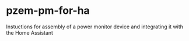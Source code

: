 # pzem-pm-for-ha
Instuctions for assembly of a power monitor device and integrating it with the Home Assistant
